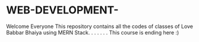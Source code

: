# WEB-DEVELOPMENT-
Welcome Everyone <i class="fa-sharp fa-solid fa-hand-wave"></i>
This repository contains all the codes of classes of Love Babbar Bhaiya using MERN Stack.
.
.
.
.
.
.
This course is ending here :)

